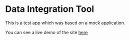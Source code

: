 # Data Integration Tool

This is a test app which was based on a mock application. 

You can see a live demo of the site [here](https://jade-sunflower-aea22d.netlify.app/)
